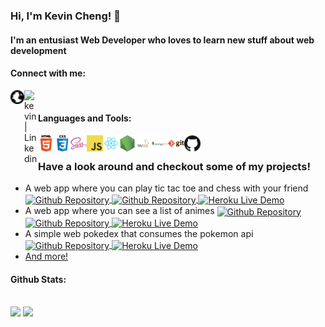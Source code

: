 ### Hi, I'm Kevin Cheng! 👋
#### I'm an entusiast Web Developer who loves to learn new stuff about web development 

#### Connect with me:

[<img align="left" alt="kevin" width="22px" src="https://raw.githubusercontent.com/iconic/open-iconic/master/svg/globe.svg"/>][website]
[<img align="left" alt="kevin | Linkedin" width="22px" src="https://cdn.jsdelivr.net/npm/simple-icons@v3/icons/linkedin.svg"/>][linkedin]

<br>

#### Languages and Tools:

<img align="left" alt="HTML5" width="26px" src="https://raw.githubusercontent.com/github/explore/80688e429a7d4ef2fca1e82350fe8e3517d3494d/topics/html/html.png"/>
<img align="left" alt="CSS3" width="26px" src="https://raw.githubusercontent.com/github/explore/80688e429a7d4ef2fca1e82350fe8e3517d3494d/topics/css/css.png" />
<img align="left" alt="Sass" width="26px" src="https://raw.githubusercontent.com/github/explore/80688e429a7d4ef2fca1e82350fe8e3517d3494d/topics/sass/sass.png" />
<img align="left" alt="JavaScript" width="26px" src="https://raw.githubusercontent.com/github/explore/80688e429a7d4ef2fca1e82350fe8e3517d3494d/topics/javascript/javascript.png" />
<img align="left" alt="React" width="26px" src="https://raw.githubusercontent.com/github/explore/80688e429a7d4ef2fca1e82350fe8e3517d3494d/topics/react/react.png" />
<img align="left" alt="Node.js" width="26px" src="https://raw.githubusercontent.com/github/explore/80688e429a7d4ef2fca1e82350fe8e3517d3494d/topics/nodejs/nodejs.png" />
<img align="left" alt="MySQL" width="26px" src="https://raw.githubusercontent.com/github/explore/80688e429a7d4ef2fca1e82350fe8e3517d3494d/topics/mysql/mysql.png" />
<img align="left" alt="MongoDB" width="26px" src="https://raw.githubusercontent.com/github/explore/80688e429a7d4ef2fca1e82350fe8e3517d3494d/topics/mongodb/mongodb.png" />
<img align="left" alt="Git" width="26px" src="https://raw.githubusercontent.com/github/explore/80688e429a7d4ef2fca1e82350fe8e3517d3494d/topics/git/git.png" />
<img align="left" alt="GitHub" width="26px" src="https://raw.githubusercontent.com/github/explore/78df643247d429f6cc873026c0622819ad797942/topics/github/github.png" />
<br>

### Have a look around and checkout some of my projects!
- A web app where you can play tic tac toe and chess with your friend <a href="https://github.com/Kev2000-Github/PlayGroup" target="_blank">
    <img align="center" src="https://github.githubassets.com/images/modules/logos_page/GitHub-Mark.png" alt="Github Repository" height="40" />
  </a><a href="https://github.com/Kev2000-Github/PlayGroup-Backend" target="_blank">
    <img align="center" src="https://github.githubassets.com/images/modules/logos_page/GitHub-Mark.png" alt="Github Repository" height="40" />
  </a><a href="https://playgroup.netlify.app/" target="_blank">
    <img align="center" src="https://uploads.sitepoint.com/wp-content/uploads/2016/04/1461122387heroku-logo.jpg" alt="Heroku Live Demo" height="40" />
  </a>
- A web app where you can see a list of animes <a href="https://github.com/Kev2000-Github/anime-webscrapper-frontend" target="_blank">
    <img align="center" src="https://github.githubassets.com/images/modules/logos_page/GitHub-Mark.png" alt="Github Repository" height="40" />
  </a><a href="https://github.com/Kev2000-Github/anime-webscrapper-backend" target="_blank">
    <img align="center" src="https://github.githubassets.com/images/modules/logos_page/GitHub-Mark.png" alt="Github Repository" height="40" />
  </a><a href="https://naughty-raman-a4b400.netlify.app/" target="_blank">
    <img align="center" src="https://uploads.sitepoint.com/wp-content/uploads/2016/04/1461122387heroku-logo.jpg" alt="Heroku Live Demo" height="40" />
  </a>
- A simple web pokedex that consumes the pokemon api <a href="https://github.com/Kev2000-Github/Pokedex-Project" target="_blank">
    <img align="center" src="https://github.githubassets.com/images/modules/logos_page/GitHub-Mark.png" alt="Github Repository" height="40" />
  </a><a href="https://condescending-lamport-65eb62.netlify.app/" target="_blank">
    <img align="center" src="https://uploads.sitepoint.com/wp-content/uploads/2016/04/1461122387heroku-logo.jpg" alt="Heroku Live Demo" height="40" />
  </a>
- <a href="https://github.com/Kev2000-Github?tab=repositories" target="_blank">
    And more!
  </a>

#### Github Stats:

<br>
<img src="https://github-readme-stats.vercel.app/api?username=Kev2000-Github&theme=tokyonight"/>
<img src="https://github-readme-stats.vercel.app/api/top-langs/?username=Kev2000-Github&theme=tokyonight"/>

[website]: https://kevin-cheng-wu.netlify.app/
[linkedin]: https://www.linkedin.com/in/kevin-cheng-wu/

